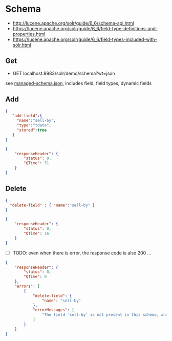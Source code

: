 # Schema

- http://lucene.apache.org/solr/guide/6_6/schema-api.html
- https://lucene.apache.org/solr/guide/6_6/field-type-definitions-and-properties.html
- https://lucene.apache.org/solr/guide/6_6/field-types-included-with-solr.html

## Get

- GET localhost:8983/solr/demo/schema?wt=json

see [managed-schema.json](managed-schema.json), includes field, field types, dynamic fields

## Add

````json
{
   "add-field":{
     "name":"sell-by",
     "type":"tdate",
     "stored":true 
   }
}
````

````json
{
    "responseHeader": {
        "status": 0,
        "QTime": 31
    }
}
````

## Delete

````json
{
  "delete-field" : { "name":"sell-by" }
}
````

````json
{
    "responseHeader": {
        "status": 0,
        "QTime": 16
    }
}
````

- [ ] TODO: even when there is error, the response code is also 200 ...

````json
{
    "responseHeader": {
        "status": 0,
        "QTime": 0
    },
    "errors": [
        {
            "delete-field": {
                "name": "sell-by"
            },
            "errorMessages": [
                "The field 'sell-by' is not present in this schema, and so cannot be deleted.\n"
            ]
        }
    ]
}
````